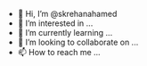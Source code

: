 - 👋 Hi, I’m @skrehanahamed
- 👀 I’m interested in ...
- 🌱 I’m currently learning ...
- 💞️ I’m looking to collaborate on ...
- 📫 How to reach me ...

<!---
skrehanahamed/skrehanahamed is a ✨ special ✨ repository because its `README.md` (this file) appears on your GitHub profile.
You can click the Preview link to take a look at your changes.
--->
